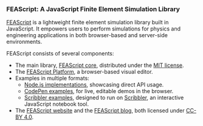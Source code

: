 ### FEAScript: A JavaScript Finite Element Simulation Library

<a href="https://feascript.com/" target="_blank">FEAScript</a> is a lightweight finite element simulation library built in JavaScript. It empowers users to perform simulations for physics and engineering applications in both browser-based and server-side environments.

FEAScript consists of several components:

- The main library, [FEAScript core](https://github.com/FEAScript/FEAScript-core), distributed under the [MIT license](https://github.com/FEAScript/FEAScript-core/blob/main/LICENSE).
- The [FEAScript Platform](https://feascript.com/feascript-platform.html), a browser-based visual editor.
- Examples in multiple formats:
  - [Node.js implementations](https://github.com/FEAScript/FEAScript-core/tree/main/examples), showcasing direct API usage.
  - [CodePen examples](https://codepen.io/FEAScript), for live, editable demos in the browser.
  - [Scribbler examples](https://github.com/FEAScript/FEAScript-Scribbler-examples), designed to run on [Scribbler](https://scribbler.live/), an interactive JavaScript notebook tool.
- The [FEAScript website](https://github.com/FEAScript/FEAScript-website) and the [FEAScript blog](https://github.com/FEAScript/FEAScript-blog), both licensed under [CC-BY 4.0](https://github.com/FEAScript/FEAScript-website/blob/main/LICENSE).
